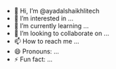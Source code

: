 - 👋 Hi, I’m @ayadalshaikhlitech
- 👀 I’m interested in ...
- 🌱 I’m currently learning ...
- 💞️ I’m looking to collaborate on ...
- 📫 How to reach me ...
- 😄 Pronouns: ...
- ⚡ Fun fact: ...

<!---
ayadalshaikhlitech/ayadalshaikhlitech is a ✨ special ✨ repository because its `README.md` (this file) appears on your GitHub profile.
You can click the Preview link to take a look at your changes.
--->
